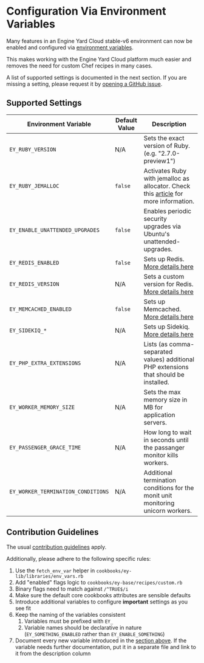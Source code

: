 # Configuration Via Environment Variables

Many features in an Engine Yard Cloud stable-v6 environment can now be enabled
and configured via [environment variables](https://support.cloud.engineyard.com/hc/en-us/articles/360007661794).

This makes working with the Engine Yard Cloud platform much easier and 
removes the need for custom Chef recipes in many cases.

A list of supported settings is documented in the next section.
If you are missing a setting, please request it by [opening a GitHub issue](https://github.com/engineyard/ey-cookbooks-stable-v6/issues/new).

## Supported Settings

| Environment Variable               | Default Value | Description                                                                                                                                                                                                 |
| ---------------------------------- | ------------- | ----------------------------------------------------------------------------------------------------------------------------------------------------------------------------------------------------------- |
| `EY_RUBY_VERSION`                  | N/A           | Sets the exact version of Ruby. (e.g. "2.7.0-preview1")                                                                                                                                                     |
| `EY_RUBY_JEMALLOC`                 | `false`       | Activates Ruby with jemalloc as allocator. Check this [article](https://support.cloud.engineyard.com/hc/en-us/articles/360026434894-Engine-Yard-Cloud-Support-for-Ruby-with-jemalloc) for more information. |
| `EY_ENABLE_UNATTENDED_UPGRADES`    | `false`       | Enables periodic security upgrades via Ubuntu's unattended-upgrades.                                                                                                                                        |
| `EY_REDIS_ENABLED`                 | `false`       | Sets up Redis. [More details here](./cookbooks/redis/README.md#environment-variables)                                                                                                                       |
| `EY_REDIS_VERSION`                 | N/A           | Sets a custom version for Redis. [More details here](./cookbooks/redis/README.md#environment-variables)                                                                                                     |
| `EY_MEMCACHED_ENABLED`             | `false`       | Sets up Memcached. [More details here](./cookbooks/memcached/README.md#environment-variables)                                                                                                               |
| `EY_SIDEKIQ_*`                     | N/A           | Sets up Sidekiq. [More details here](./cookbooks/sidekiq/readme.md#environment-variables)                                                                                                                   |
| `EY_PHP_EXTRA_EXTENSIONS`          | N/A           | Lists (as comma-separated values) additional PHP extensions that should be installed.                                                                                                                       |
| `EY_WORKER_MEMORY_SIZE`            | N/A           | Sets the max memory size in MB for application servers.                                                                                                                                                     |
| `EY_PASSENGER_GRACE_TIME`          | N/A           | How long to wait in seconds until the passanger monitor kills workers.                                                                                                                                      |
| `EY_WORKER_TERMINATION_CONDITIONS` | N/A           | Additional termination conditions for the monit unit monitoring unicorn workers.                                                                                                                            |

## Contribution Guidelines

The usual [contribution guidelines](./CONTRIBUTING.md) apply.

Additionally, please adhere to the following specific rules:
1. Use the `fetch_env_var` helper in `cookbooks/ey-lib/libraries/env_vars.rb`
2. Add "enabled" flags logic to `cookbooks/ey-base/recipes/custom.rb`
3. Binary flags need to match against `/^TRUE$/i`
4. Make sure the default core cookbooks attributes are sensible defaults
5. Introduce additional variables to configure **important** settings as you see fit
6. Keep the naming of the variables consistent
   1. Variables must be prefixed with `EY_`
   2. Variable names should be declarative in nature (`EY_SOMETHING_ENABLED` rather than `EY_ENABLE_SOMETHING`)
7. Document every new variable introduced in the [section above](#supported-variables).
   If the variable needs further documentation, put it in a separate file and link to it from the description column
